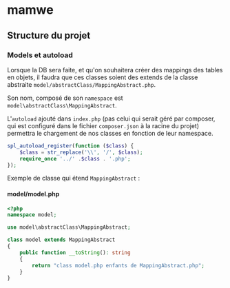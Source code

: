 # mamwe

## Structure du projet

### Models et autoload

Lorsque la DB sera faite, et qu'on souhaitera créer des mappings des tables en objets, il faudra que ces classes soient des extends de la classe abstraite `model/abstractClass/MappingAbstract.php`.

Son nom, composé de son `namespace` est `model\abstractClass\MappingAbstract`. 

L'`autoload` ajouté dans `index.php` (pas celui qui serait géré par composer, qui est configuré dans le fichier `composer.json` à la racine du projet) permettra le chargement de nos classes en fonction de leur namespace.

```PHP
spl_autoload_register(function ($class) {
    $class = str_replace('\\', '/', $class);
    require_once '../' .$class . '.php';
});
```


Exemple de classe qui étend `MappingAbstract` :

#### model/model.php

```PHP
<?php
namespace model;

use model\abstractClass\MappingAbstract;

class model extends MappingAbstract
{
    public function __toString(): string
    {
        return "class model.php enfants de MappingAbstract.php";
    }
}
```

